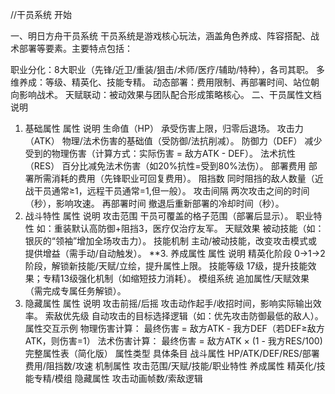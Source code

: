 //干员系统 开始

一、明日方舟干员系统
干员系统是游戏核心玩法，涵盖角色养成、阵容搭配、战术部署等要素。主要特点包括：

职业分化：8大职业（先锋/近卫/重装/狙击/术师/医疗/辅助/特种），各司其职。
多维养成：等级、精英化、技能专精。
动态部署：费用限制、再部署时间、站位朝向影响战术。
天赋联动：被动效果与团队配合形成策略核心。
二、干员属性文档说明
1. 基础属性
属性	说明
生命值（HP）	承受伤害上限，归零后退场。
攻击力（ATK）	物理/法术伤害的基础值（受防御/法抗削减）。
防御力（DEF）	减少受到的物理伤害（计算方式：实际伤害 = 敌方ATK - DEF）。
法术抗性（RES）	百分比减免法术伤害（如20%抗性=受到80%法伤）。
部署费用	部署所需消耗的费用（先锋职业可回复费用）。
阻挡数	同时阻挡的敌人数量（近战干员通常≥1，远程干员通常=1,但一般）。
攻击间隔	两次攻击之间的时间（秒），影响攻速。
再部署时间	撤退后重新部署的冷却时间（秒）。
2. 战斗特性
属性	说明
攻击范围	干员可覆盖的格子范围（部署后显示）。
职业特性	如：重装默认高防御+阻挡3，医疗仅治疗友军。
天赋效果	被动技能（如：银灰的“领袖”增加全场攻击力）。
技能机制	主动/被动技能，改变攻击模式或提供增益（需手动/自动触发）。
**3. 养成属性
属性	说明
精英化阶段	0→1→2阶段，解锁新技能/天赋/立绘，提升属性上限。
技能等级	17级，提升技能效果；专精13级强化机制（如缩短技力消耗）。
模组系统	追加属性/天赋效果（需完成专属任务解锁）。
4. 隐藏属性
属性	说明
攻击前摇/后摇	攻击动作起手/收招时间，影响实际输出效率。
索敌优先级	自动攻击的目标选择逻辑（如：优先攻击防御最低的敌人）。
属性交互示例
物理伤害计算：
最终伤害 = 敌方ATK - 我方DEF（若DEF≥敌方ATK，则伤害=1）
法术伤害计算：
最终伤害 = 敌方ATK × (1 - 我方RES/100)
完整属性表（简化版）
属性类型	具体条目
战斗属性	HP/ATK/DEF/RES/部署费用/阻挡数/攻速
机制属性	攻击范围/天赋/技能/职业特性
养成属性	精英化/技能专精/模组
隐藏属性	攻击动画帧数/索敌逻辑